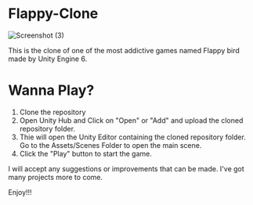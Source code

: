 # Flappy-Clone

![Screenshot (3)](https://github.com/user-attachments/assets/8b01331b-38ba-4c0f-b496-84dff67db3e8)

This is the clone of one of the most addictive games named Flappy bird made by Unity Engine 6.

# Wanna Play?

1. Clone the repository
2. Open Unity Hub and Click on "Open" or "Add" and upload the cloned repository folder.
3. Thie will open the Unity Editor containing the cloned repository folder. Go to the Assets/Scenes Folder to open the main scene.
4. Click the "Play" button to start the game.

I will accept any suggestions or improvements that can be made. 
I've got many projects more to come.

Enjoy!!!
